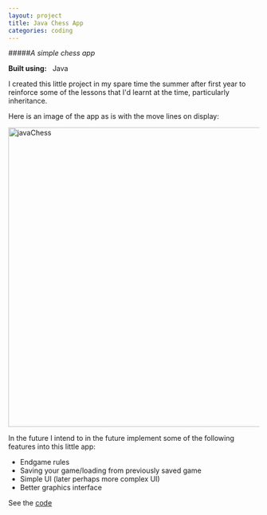 ```yaml
---
layout: project
title: Java Chess App
categories: coding
---
```


#####*A simple chess app*

<p><strong>Built using:</strong>&nbsp;&nbsp;<span title="Java" class="pict-prog-java fa-2x"> </span>Java</p>



I created this little project in my spare time the summer after first year to reinforce some of the lessons that I'd learnt at the time, particularly inheritance.   

<!-- abridge -->

Here is an image of the app as is with the move lines on display:   

<a href="http://www.flickr.com/photos/97299680@N08/9003084472/" title="javaChess by martingingras, on Flickr"><img src="http://farm4.staticflickr.com/3825/9003084472_c394a63285_z.jpg" width="603" height="601" alt="javaChess"></a>   

In the future I intend to in the future implement some of the following features into this little app:

- Endgame rules
- Saving your game/loading from previously saved game
- Simple UI (later perhaps more complex UI)
- Better graphics interface

See the [code](http://github.com/mgingras/javaChess)